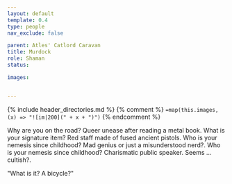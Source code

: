 ```yaml
---
layout: default
template: 0.4
type: people
nav_exclude: false

parent: Atles' Catlord Caravan
title: Murdock
role: Shaman
status: 

images: 


---
```


{% include header_directories.md %}
{% comment %}
`=map(this.images, (x) => "![im|200](" + x + ")")`
{% endcomment %}

Why are you on the road? Queer unease after reading a metal book.
What is your signature item? Red staff made of fused ancient pistols.
Who is your nemesis since childhood? Mad genius or just a misunderstood nerd?.
Who is your nemesis since childhood? Charismatic public speaker. Seems ... cultish?.

"What is it? A bicycle?"